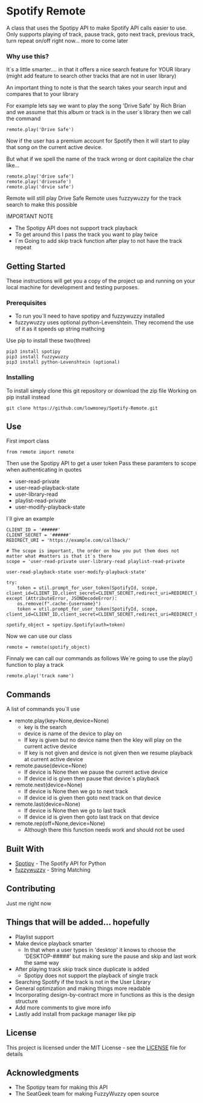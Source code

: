 # Spotify Remote

A class that uses the Spotipy API to make Spotify API calls easier to use.
Only supports playing of track, pause track, goto next track, previous track, turn repeat on/off right now... more to come later


### Why use this?
It`s a little smarter.... in that it offers a nice search feature for YOUR library (might add feature to search other tracks that are not in user library)

An important thing to note is that the search takes your search input and compares that to your library 

For example lets say we want to play the song 'Drive Safe' by Rich Brian and we assume that this album or track is in the user`s library then we call the command
```
remote.play('Drive Safe')
```
Now if the user has a premium account for Spotify then it will start to play that song on the current active device.

But what if we spell the name of the track wrong or dont capitalize the char
like...
```
remote.play('drive safe')
remote.play('drivesafe')
remote.play('drvie safe')
```
Remote will still play Drive Safe
Remote uses fuzzywuzzy for the track search to make this possible

IMPORTANT NOTE
* The Spotipy API does not support track playback
* To get around this I pass the track you want to play twice 
* I`m Going to add skip track function after play to not have the track repeat

## Getting Started

These instructions will get you a copy of the project up and running on your local machine for development and testing purposes.

### Prerequisites

* To run you`ll need to have spotipy and fuzzywuzzy installed
* fuzzywuzzy uses optional python-Levenshtein. They recomend the use of it as it speeds up string mathcing 

Use pip to install these two(three)
```
pip3 install spotipy
pip3 install fuzzywuzzy
pip3 install python-Levenshtein (optional)
```

### Installing

To install simply clone this git repository or download the zip file
Working on pip install instead
```
git clone https://github.com/lowmoney/Spotify-Remote.git
```

## Use

First import class
```
from remote import remote
```

Then use the Spotipy API to get a user token
Pass these paramters to scope when authenticating in quotes
* user-read-private
* user-read-playback-state
* user-library-read
* playlist-read-private
* user-modify-playback-state

I`ll give an example
```
CLIENT_ID = '######'
CLIENT_SECRET = '######'
REDIRECT_URI = 'https://example.com/callback/'

# The scope is important, the order on how you put them does not matter what #matters is that it`s there
scope = 'user-read-private user-library-read playlist-read-private 

user-read-playback-state user-modify-playback-state'

try:
    token = util.prompt_for_user_token(SpotifyId, scope, client_id=CLIENT_ID,client_secret=CLIENT_SECRET,redirect_uri=REDIRECT_URI)
except (AttributeError, JSONDecodeError):
    os.remove(f".cache-{username}")
    token = util.prompt_for_user_token(SpotifyId, scope, client_id=CLIENT_ID,client_secret=CLIENT_SECRET,redirect_uri=REDIRECT_URI)

spotify_object = spotipy.Spotify(auth=token)
```

Now we can use our class
```
remote = remote(spotify_object)
```
Finnaly we can call our commands as follows
We`re going to use the play() function to play a track 
```
remote.play('track name')
```

## Commands
A list of commands you`ll use
* remote.play(key=None,device=None)
    * key is the search
    * device is name of the device to play on
    * If key is given but no device name then    the kley will play on the current active   device
    * If key is not given and device is not      given then we resume playback at current   active device
* remote.pause(device=None)
    * If device is None then we pause the 
      current active device
    * If device id is given then pause that      device`s playback
* remote.next(device=None)
    * If device is None then we go to next       track
    * If device id is given then goto next       track on that device
* remote.last(device=None)
    * If device is None then we go to last       track
    * If device id is given then goto last       track on that device
* remote.rep(off=None,device=None)
    * Although there this function needs work and should not be used

## Built With

* [Spotipy](https://github.com/plamere/spotipy) - The Spotify API for Python
* [fuzzywuzzy](https://github.com/seatgeek/fuzzywuzzy) - String Matching

## Contributing

Just me right now

## Things that will be added... hopefully
* Playlist support
* Make device playback smarter
    * In that when a user types in 'desktop' it knows to choose the 'DESKTOP-#####' but making sure the pause and skip and last work the same way
* After playing track skip track since duplicate is added
    * Spotipy does not support the playback of single track
* Searching Spotify if the track is not in the User Library
* General optimzation and making things more readable
* Incorporating design-by-contract more in functions as this is the design structure
* Add more comments to give more info
* Lastly add install from package manager like pip

## License

This project is licensed under the MIT License - see the [LICENSE](LICENSE) file for details

## Acknowledgments

* The Spotipy team for making this API
* The SeatGeek team for making FuzzyWuzzy open source
